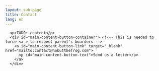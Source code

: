```yaml
---
layout: sub-page
title: Contact
lang: en
---
```


      <p>TODO: content</p>
      <div id="main-content-button-container"> <!--- This is needed to force <a > to respect parent's boarders -->
        <a id="main-content-button-link" target="_blank" href="mailto:contact@nobutthefrog.com">
          <p id="main-content-button-text">Send us a letter</p>
        </a>
      </div>
